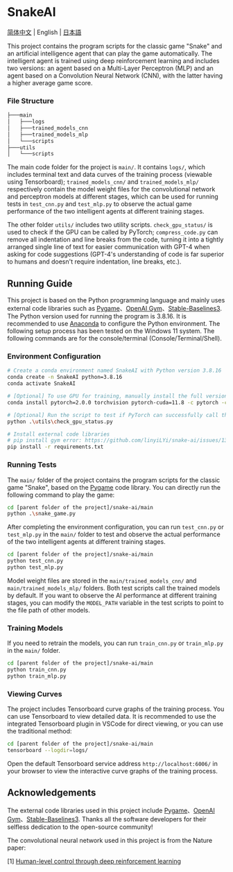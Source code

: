# SnakeAI

[简体中文](README_CN.md) | English | [日本語](README_JA.md)

This project contains the program scripts for the classic game "Snake" and an artificial intelligence agent that can play the game automatically. The intelligent agent is trained using deep reinforcement learning and includes two versions: an agent based on a Multi-Layer Perceptron (MLP) and an agent based on a Convolution Neural Network (CNN), with the latter having a higher average game score.

### File Structure

```bash
├───main
│   ├───logs
│   ├───trained_models_cnn
│   ├───trained_models_mlp
│   └───scripts
├───utils
│   └───scripts
```

The main code folder for the project is `main/`. It contains `logs/`, which includes terminal text and data curves of the training process (viewable using Tensorboard); `trained_models_cnn/` and `trained_models_mlp/` respectively contain the model weight files for the convolutional network and perceptron models at different stages, which can be used for running tests in `test_cnn.py` and `test_mlp.py` to observe the actual game performance of the two intelligent agents at different training stages.

The other folder `utils/` includes two utility scripts. `check_gpu_status/` is used to check if the GPU can be called by PyTorch; `compress_code.py` can remove all indentation and line breaks from the code, turning it into a tightly arranged single line of text for easier communication with GPT-4 when asking for code suggestions (GPT-4's understanding of code is far superior to humans and doesn't require indentation, line breaks, etc.).

## Running Guide

This project is based on the Python programming language and mainly uses external code libraries such as [Pygame](https://www.pygame.org/news)、[OpenAI Gym](https://github.com/openai/gym)、[Stable-Baselines3](https://stable-baselines3.readthedocs.io/en/master/). The Python version used for running the program is 3.8.16. It is recommended to use [Anaconda](https://www.anaconda.com) to configure the Python environment. The following setup process has been tested on the Windows 11 system. The following commands are for the console/terminal (Console/Terminal/Shell).

### Environment Configuration

```bash
# Create a conda environment named SnakeAI with Python version 3.8.16
conda create -n SnakeAI python=3.8.16
conda activate SnakeAI

# [Optional] To use GPU for training, manually install the full version of PyTorch
conda install pytorch=2.0.0 torchvision pytorch-cuda=11.8 -c pytorch -c nvidia

# [Optional] Run the script to test if PyTorch can successfully call the GPU
python .\utils\check_gpu_status.py

# Install external code libraries
# pip install gym error: https://github.com/linyiLYi/snake-ai/issues/13
pip install -r requirements.txt
```

### Running Tests

The `main/` folder of the project contains the program scripts for the classic game "Snake", based on the [Pygame](https://www.pygame.org/news) code library. You can directly run the following command to play the game:

```bash
cd [parent folder of the project]/snake-ai/main
python .\snake_game.py
```

After completing the environment configuration, you can run `test_cnn.py` or `test_mlp.py` in the `main/` folder to test and observe the actual performance of the two intelligent agents at different training stages.

```bash
cd [parent folder of the project]/snake-ai/main
python test_cnn.py
python test_mlp.py
```

Model weight files are stored in the `main/trained_models_cnn/` and `main/trained_models_mlp/` folders. Both test scripts call the trained models by default. If you want to observe the AI performance at different training stages, you can modify the `MODEL_PATH` variable in the test scripts to point to the file path of other models.

### Training Models

If you need to retrain the models, you can run `train_cnn.py` or `train_mlp.py` in the `main/` folder.

```bash
cd [parent folder of the project]/snake-ai/main
python train_cnn.py
python train_mlp.py
```

### Viewing Curves

The project includes Tensorboard curve graphs of the training process. You can use Tensorboard to view detailed data. It is recommended to use the integrated Tensorboard plugin in VSCode for direct viewing, or you can use the traditional method:

```bash
cd [parent folder of the project]/snake-ai/main
tensorboard --logdir=logs/
```

Open the default Tensorboard service address `http://localhost:6006/` in your browser to view the interactive curve graphs of the training process.

## Acknowledgements
The external code libraries used in this project include [Pygame](https://www.pygame.org/news)、[OpenAI Gym](https://github.com/openai/gym)、[Stable-Baselines3](https://stable-baselines3.readthedocs.io/en/master/). Thanks all the software developers for their selfless dedication to the open-source community!

The convolutional neural network used in this project is from the Nature paper:

[1] [Human-level control through deep reinforcement learning](https://www.nature.com/articles/nature14236)
